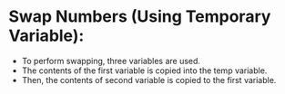 # Swap Numbers (Using Temporary Variable):

- To perform swapping, three variables are used.
- The contents of the first variable is copied into the temp variable.
- Then, the contents of second variable is copied to the first variable.
